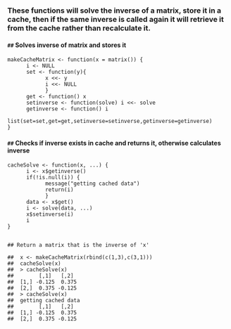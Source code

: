 
### These functions will solve the inverse of a matrix, store it in a cache, then if the same inverse is called again it will retrieve it from the cache rather than recalculate it.

#### `##` Solves inverse of matrix and stores it
```
makeCacheMatrix <- function(x = matrix()) {
      i <- NULL
      set <- function(y){
            x <<- y
            i <<- NULL
            }
      get <- function() x
      setinverse <- function(solve) i <<- solve
      getinverse <- function() i
      list(set=set,get=get,setinverse=setinverse,getinverse=getinverse)
}
```
#### `##` Checks if inverse exists in cache and returns it, otherwise calculates inverse
```
cacheSolve <- function(x, ...) {
      i <- x$getinverse()
      if(!is.null(i)) {
            message("getting cached data")
            return(i)
            }
      data <- x$get()
      i <- solve(data, ...)
      x$setinverse(i)
      i
}


## Return a matrix that is the inverse of 'x'

##  x <- makeCacheMatrix(rbind(c(1,3),c(3,1)))
##  cacheSolve(x)
##  > cacheSolve(x)
##        [,1]   [,2]
##  [1,] -0.125  0.375
##  [2,]  0.375 -0.125
##  > cacheSolve(x)
##  getting cached data
##        [,1]   [,2]
##  [1,] -0.125  0.375
##  [2,]  0.375 -0.125
